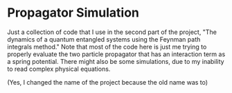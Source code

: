 # Propagator Simulation

Just a collection of code that I use in the second part of the project, "The dynamics of a quantum entangled systems using the Feynman path integrals method." Note that most of the code here is just me trying to properly evaluate the two particle propagator that has an interaction term as a spring potential. There might also be some simulations, due to my inability to read complex physical equations.

(Yes, I changed the name of the project because the old name was to)
